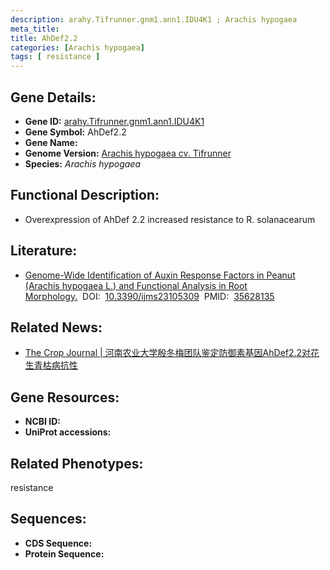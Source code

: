 ```yaml
---
description: arahy.Tifrunner.gnm1.ann1.IDU4K1 ; Arachis hypogaea
meta_title:
title: AhDef2.2
categories: [Arachis hypogaea]
tags: [ resistance ]
---
```


## Gene Details:
- **Gene ID:**	[arahy.Tifrunner.gnm1.ann1.IDU4K1]()
- **Gene Symbol:** AhDef2.2
- **Gene Name:** 
- **Genome Version:** [Arachis hypogaea cv. Tifrunner]()
- **Species:** *Arachis hypogaea*

## Functional Description:
   - Overexpression of AhDef 2.2 increased resistance to R. solanacearum

## Literature:
   - [Genome-Wide Identification of Auxin Response Factors in Peanut (Arachis hypogaea L.) and Functional Analysis in Root Morphology.]( https://www.sciencedirect.com/science/article/pii/S2214514121002129)&nbsp;&nbsp;DOI:&nbsp;&nbsp;[10.3390/ijms23105309](https://www.sciencedirect.com/science/article/pii/S2214514121002129)&nbsp;&nbsp;PMID:&nbsp;&nbsp;[35628135](https://pubmed.ncbi.nlm.nih.gov/35628135/)

## Related News:
   - [The Crop Journal | 河南农业大学殷冬梅团队鉴定防御素基因AhDef2.2对花生青枯病抗性](https://mp.weixin.qq.com/s?__biz=Mzg3MDEwNDEyMg==&mid=2247522422&idx=3&sn=894da48aeb23416141508b026d017f64&chksm=ce903523f9e7bc3596be342cae3e46da825213163f0c57e1068dcb707e5109f221a0a4f57b62&scene=27#wechat_redirect)

## Gene Resources:
- **NCBI ID:** [](https://www.ncbi.nlm.nih.gov/gene/?term=)
- **UniProt accessions:** [](https://www.uniprot.org/uniprotkb//entry)

## Related Phenotypes:
resistance

## Sequences:
- **CDS Sequence:**
- **Protein Sequence:**
